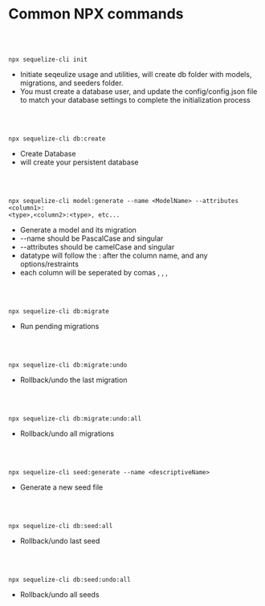 # Common NPX commands

<br></br>

```
npx sequelize-cli init
```
- Initiate seqeulize usage and utilities, will create db folder with models, migrations, and seeders folder.
- You must create a database user, and update the config/config.json file to match your database settings to complete the initialization process

<br></br>
```
npx sequelize-cli db:create
```
- Create Database
- will create your persistent database

<br></br>

```
npx sequelize-cli model:generate --name <ModelName> --attributes <column1>:
<type>,<column2>:<type>, etc...
```
- Generate a model and its migration
- --name should be PascalCase and singular
- --attributes should be camelCase and singular
- datatype will follow the : after the column name, and any options/restraints
- each column will be seperated by comas , , ,

<br></br>

```
npx sequelize-cli db:migrate
```
- Run pending migrations

<br></br>

```
npx sequelize-cli db:migrate:undo
```
- Rollback/undo the last migration

<br></br>

```
npx sequelize-cli db:migrate:undo:all
```
- Rollback/undo all migrations

<br></br>

```
npx sequelize-cli seed:generate --name <descriptiveName>
```
- Generate a new seed file

<br></br>

```
npx sequelize-cli db:seed:all
```
- Rollback/undo last seed

<br></br>

```
npx sequelize-cli db:seed:undo:all
```
- Rollback/undo all seeds
